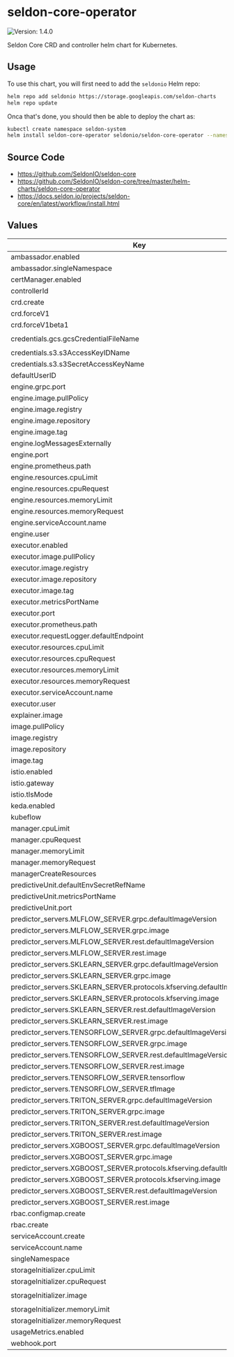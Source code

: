 # seldon-core-operator

![Version: 1.4.0](https://img.shields.io/static/v1?label=Version&message=1.4.0&color=informational&style=flat-square)

Seldon Core CRD and controller helm chart for Kubernetes.

## Usage

To use this chart, you will first need to add the `seldonio` Helm repo:

```bash
helm repo add seldonio https://storage.googleapis.com/seldon-charts
helm repo update
```

Onca that's done, you should then be able to deploy the chart as:

```bash
kubectl create namespace seldon-system
helm install seldon-core-operator seldonio/seldon-core-operator --namespace seldon-system
```

## Source Code

* <https://github.com/SeldonIO/seldon-core>
* <https://github.com/SeldonIO/seldon-core/tree/master/helm-charts/seldon-core-operator>
* <https://docs.seldon.io/projects/seldon-core/en/latest/workflow/install.html>

## Values

| Key | Type | Default | Description |
|-----|------|---------|-------------|
| ambassador.enabled | bool | `true` |  |
| ambassador.singleNamespace | bool | `false` |  |
| certManager.enabled | bool | `false` |  |
| controllerId | string | `""` |  |
| crd.create | bool | `true` |  |
| crd.forceV1 | bool | `false` |  |
| crd.forceV1beta1 | bool | `false` |  |
| credentials.gcs.gcsCredentialFileName | string | `"gcloud-application-credentials.json"` |  |
| credentials.s3.s3AccessKeyIDName | string | `"awsAccessKeyID"` |  |
| credentials.s3.s3SecretAccessKeyName | string | `"awsSecretAccessKey"` |  |
| defaultUserID | string | `"8888"` |  |
| engine.grpc.port | int | `5001` |  |
| engine.image.pullPolicy | string | `"IfNotPresent"` |  |
| engine.image.registry | string | `"docker.io"` |  |
| engine.image.repository | string | `"seldonio/engine"` |  |
| engine.image.tag | string | `"1.4.0"` |  |
| engine.logMessagesExternally | bool | `false` |  |
| engine.port | int | `8000` |  |
| engine.prometheus.path | string | `"/prometheus"` |  |
| engine.resources.cpuLimit | string | `"500m"` |  |
| engine.resources.cpuRequest | string | `"500m"` |  |
| engine.resources.memoryLimit | string | `"512Mi"` |  |
| engine.resources.memoryRequest | string | `"512Mi"` |  |
| engine.serviceAccount.name | string | `"default"` |  |
| engine.user | int | `8888` |  |
| executor.enabled | bool | `true` |  |
| executor.image.pullPolicy | string | `"IfNotPresent"` |  |
| executor.image.registry | string | `"docker.io"` |  |
| executor.image.repository | string | `"seldonio/seldon-core-executor"` |  |
| executor.image.tag | string | `"1.4.0"` |  |
| executor.metricsPortName | string | `"metrics"` |  |
| executor.port | int | `8000` |  |
| executor.prometheus.path | string | `"/prometheus"` |  |
| executor.requestLogger.defaultEndpoint | string | `"http://default-broker"` |  |
| executor.resources.cpuLimit | string | `"500m"` |  |
| executor.resources.cpuRequest | string | `"500m"` |  |
| executor.resources.memoryLimit | string | `"512Mi"` |  |
| executor.resources.memoryRequest | string | `"512Mi"` |  |
| executor.serviceAccount.name | string | `"default"` |  |
| executor.user | int | `8888` |  |
| explainer.image | string | `"seldonio/alibiexplainer:1.4.0"` |  |
| image.pullPolicy | string | `"IfNotPresent"` |  |
| image.registry | string | `"docker.io"` |  |
| image.repository | string | `"seldonio/seldon-core-operator"` |  |
| image.tag | string | `"1.4.0"` |  |
| istio.enabled | bool | `false` |  |
| istio.gateway | string | `"istio-system/seldon-gateway"` |  |
| istio.tlsMode | string | `""` |  |
| keda.enabled | bool | `false` |  |
| kubeflow | bool | `false` |  |
| manager.cpuLimit | string | `"500m"` |  |
| manager.cpuRequest | string | `"100m"` |  |
| manager.memoryLimit | string | `"300Mi"` |  |
| manager.memoryRequest | string | `"200Mi"` |  |
| managerCreateResources | bool | `false` |  |
| predictiveUnit.defaultEnvSecretRefName | string | `""` |  |
| predictiveUnit.metricsPortName | string | `"metrics"` |  |
| predictiveUnit.port | int | `9000` |  |
| predictor_servers.MLFLOW_SERVER.grpc.defaultImageVersion | string | `"1.4.0-dev"` |  |
| predictor_servers.MLFLOW_SERVER.grpc.image | string | `"seldonio/mlflowserver_grpc"` |  |
| predictor_servers.MLFLOW_SERVER.rest.defaultImageVersion | string | `"1.4.0-dev"` |  |
| predictor_servers.MLFLOW_SERVER.rest.image | string | `"seldonio/mlflowserver_rest"` |  |
| predictor_servers.SKLEARN_SERVER.grpc.defaultImageVersion | string | `"1.4.0-dev"` |  |
| predictor_servers.SKLEARN_SERVER.grpc.image | string | `"seldonio/sklearnserver_grpc"` |  |
| predictor_servers.SKLEARN_SERVER.protocols.kfserving.defaultImageVersion | string | `"0.1.0"` |  |
| predictor_servers.SKLEARN_SERVER.protocols.kfserving.image | string | `"seldonio/mlserver"` |  |
| predictor_servers.SKLEARN_SERVER.rest.defaultImageVersion | string | `"1.4.0-dev"` |  |
| predictor_servers.SKLEARN_SERVER.rest.image | string | `"seldonio/sklearnserver_rest"` |  |
| predictor_servers.TENSORFLOW_SERVER.grpc.defaultImageVersion | string | `"1.4.0-dev"` |  |
| predictor_servers.TENSORFLOW_SERVER.grpc.image | string | `"seldonio/tfserving-proxy_grpc"` |  |
| predictor_servers.TENSORFLOW_SERVER.rest.defaultImageVersion | string | `"1.4.0-dev"` |  |
| predictor_servers.TENSORFLOW_SERVER.rest.image | string | `"seldonio/tfserving-proxy_rest"` |  |
| predictor_servers.TENSORFLOW_SERVER.tensorflow | bool | `true` |  |
| predictor_servers.TENSORFLOW_SERVER.tfImage | string | `"tensorflow/serving:2.1.0"` |  |
| predictor_servers.TRITON_SERVER.grpc.defaultImageVersion | string | `"20.08-py3"` |  |
| predictor_servers.TRITON_SERVER.grpc.image | string | `"nvcr.io/nvidia/tritonserver"` |  |
| predictor_servers.TRITON_SERVER.rest.defaultImageVersion | string | `"20.08-py3"` |  |
| predictor_servers.TRITON_SERVER.rest.image | string | `"nvcr.io/nvidia/tritonserver"` |  |
| predictor_servers.XGBOOST_SERVER.grpc.defaultImageVersion | string | `"1.4.0-dev"` |  |
| predictor_servers.XGBOOST_SERVER.grpc.image | string | `"seldonio/xgboostserver_grpc"` |  |
| predictor_servers.XGBOOST_SERVER.protocols.kfserving.defaultImageVersion | string | `"0.1.0"` |  |
| predictor_servers.XGBOOST_SERVER.protocols.kfserving.image | string | `"seldonio/mlserver"` |  |
| predictor_servers.XGBOOST_SERVER.rest.defaultImageVersion | string | `"1.4.0-dev"` |  |
| predictor_servers.XGBOOST_SERVER.rest.image | string | `"seldonio/xgboostserver_rest"` |  |
| rbac.configmap.create | bool | `true` |  |
| rbac.create | bool | `true` |  |
| serviceAccount.create | bool | `true` |  |
| serviceAccount.name | string | `"seldon-manager"` |  |
| singleNamespace | bool | `false` |  |
| storageInitializer.cpuLimit | string | `"1"` |  |
| storageInitializer.cpuRequest | string | `"100m"` |  |
| storageInitializer.image | string | `"gcr.io/kfserving/storage-initializer:v0.4.0"` |  |
| storageInitializer.memoryLimit | string | `"1Gi"` |  |
| storageInitializer.memoryRequest | string | `"100Mi"` |  |
| usageMetrics.enabled | bool | `false` |  |
| webhook.port | int | `443` |  |
